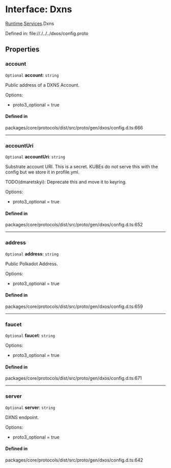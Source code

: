 # Interface: Dxns

[Runtime](../modules/dxos_config.defs.Runtime.md).[Services](../modules/dxos_config.defs.Runtime.Services.md).Dxns

Defined in:
  file://./../../dxos/config.proto

## Properties

### account

 `Optional` **account**: `string`

Public address of a DXNS Account.

Options:
  - proto3_optional = true

#### Defined in

packages/core/protocols/dist/src/proto/gen/dxos/config.d.ts:666

___

### accountUri

 `Optional` **accountUri**: `string`

Substrate account URI. This is a secret.
KUBEs do not serve this with the config but we store it in profile.yml.

TODO(dmaretskyi): Deprecate this and move it to keyring.

Options:
  - proto3_optional = true

#### Defined in

packages/core/protocols/dist/src/proto/gen/dxos/config.d.ts:652

___

### address

 `Optional` **address**: `string`

Public Polkadot Address.

Options:
  - proto3_optional = true

#### Defined in

packages/core/protocols/dist/src/proto/gen/dxos/config.d.ts:659

___

### faucet

 `Optional` **faucet**: `string`

Options:
  - proto3_optional = true

#### Defined in

packages/core/protocols/dist/src/proto/gen/dxos/config.d.ts:671

___

### server

 `Optional` **server**: `string`

DXNS endpoint.

Options:
  - proto3_optional = true

#### Defined in

packages/core/protocols/dist/src/proto/gen/dxos/config.d.ts:642
